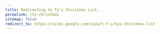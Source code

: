 ```yaml
---
title: Redirecting to Ty's Christmas List...
permalink: /ty-christmas
sitemap: false
redirect_to: https://sites.google.com/view/t-f-s/tys-christmas-list
---
```

